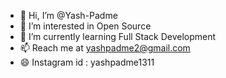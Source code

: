 - 👋 Hi, I’m @Yash-Padme
- 👀 I’m interested in Open Source 
- 🌱 I’m currently learning Full Stack Development 
- 📫  Reach me at yashpadme2@gmail.com
- 😄 Instagram id : yashpadme1311

<!---
Yash-Padme/Yash-Padme is a ✨ special ✨ repository because its `README.md` (this file) appears on your GitHub profile.
You can click the Preview link to take a look at your changes.
--->
